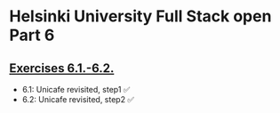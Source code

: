 # Helsinki University Full Stack open Part 6

## [Exercises 6.1.-6.2.](https://fullstackopen.com/osa6/flux_arkkitehtuuri_ja_redux#tehtavat-6-1-6-2)
- 6.1: Unicafe revisited, step1 ✅
- 6.2: Unicafe revisited, step2 ✅